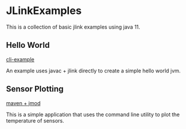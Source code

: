 # JLinkExamples

This is a collection of basic jlink examples using java 11.

## Hello World

[cli-example](hello-world)

An example uses javac + jlink directly to create a simple hello world jvm.

## Sensor Plotting

[maven + jmod](sensor-plotting)

This is a simple application that uses the command line utility to plot the temperature of sensors.

